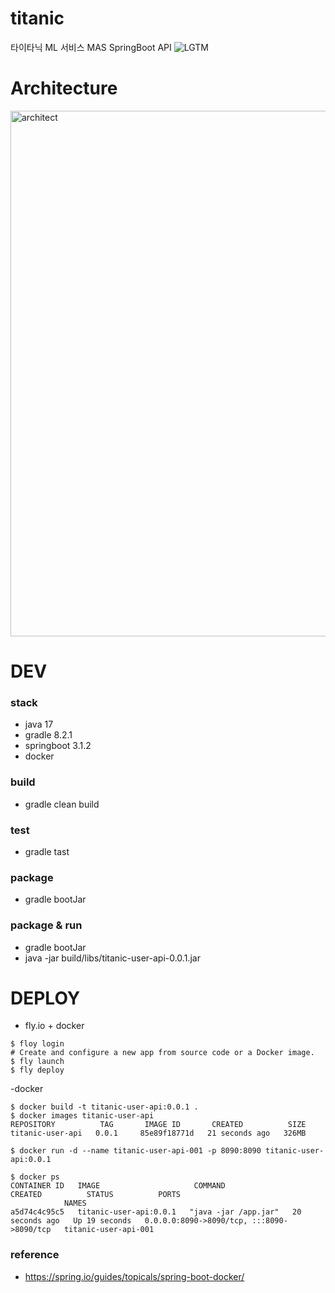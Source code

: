# titanic
타이타닉 ML 서비스 MAS SpringBoot API
![LGTM](https://i.lgtm.fun/2j9q.gif)

# Architecture
<img width="841" alt="architect" src="https://github.com/jungssg/titanic/assets/131239981/8bb39af3-79e3-4894-9d81-d9998cc629de">

# DEV
### stack
- java 17
- gradle 8.2.1
- springboot 3.1.2
- docker
  
### build
- gradle clean build

### test
- gradle tast

### package
- gradle bootJar

### package & run
- gradle bootJar
- java -jar build/libs/titanic-user-api-0.0.1.jar

# DEPLOY
- fly.io + docker
```
$ floy login
# Create and configure a new app from source code or a Docker image.
$ fly launch
$ fly deploy
```
-docker
```
$ docker build -t titanic-user-api:0.0.1 .
$ docker images titanic-user-api
REPOSITORY          TAG       IMAGE ID       CREATED          SIZE
titanic-user-api   0.0.1     85e89f18771d   21 seconds ago   326MB

$ docker run -d --name titanic-user-api-001 -p 8090:8090 titanic-user-api:0.0.1

$ docker ps                      
CONTAINER ID   IMAGE                     COMMAND                CREATED          STATUS          PORTS                           
            NAMES
a5d74c4c95c5   titanic-user-api:0.0.1   "java -jar /app.jar"   20 seconds ago   Up 19 seconds   0.0.0.0:8090->8090/tcp, :::8090->8090/tcp   titanic-user-api-001
```
### reference
- https://spring.io/guides/topicals/spring-boot-docker/

